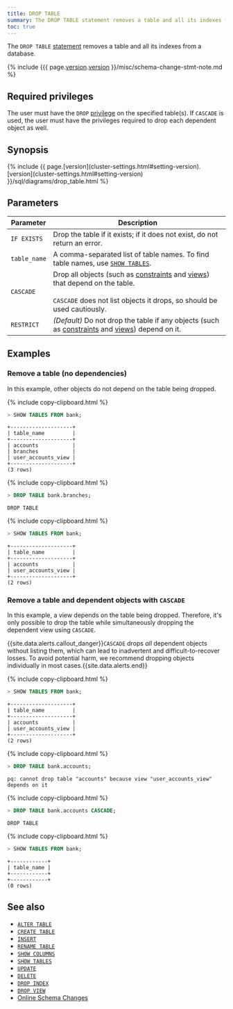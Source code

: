 ```yaml
---
title: DROP TABLE
summary: The DROP TABLE statement removes a table and all its indexes from a database.
toc: true
---
```


The `DROP TABLE` [statement](sql-statements.html) removes a table and all its indexes from a database.

{% include {{{ page.[version](cluster-settings.html#setting-version).[version](cluster-settings.html#setting-version) }}/misc/schema-change-stmt-note.md %}

## Required privileges

The user must have the `DROP` [privilege](authorization.html#assign-privileges) on the specified table(s). If `CASCADE` is used, the user must have the privileges required to drop each dependent object as well.

## Synopsis

<section>{% include {{ page.[version](cluster-settings.html#setting-version).[version](cluster-settings.html#setting-version) }}/sql/diagrams/drop_table.html %}</section>

## Parameters

Parameter | Description
----------|------------
`IF EXISTS`   | Drop the table if it exists; if it does not exist, do not return an error.
`table_name`  | A comma-separated list of table names. To find table names, use [`SHOW TABLES`](show-tables.html).
`CASCADE` | Drop all objects (such as [constraints](constraints.html) and [views](views.html)) that depend on the table.<br><br>`CASCADE` does not list objects it drops, so should be used cautiously.
`RESTRICT`    | _(Default)_ Do not drop the table if any objects (such as [constraints](constraints.html) and [views](views.html)) depend on it.

## Examples

### Remove a table (no dependencies)

In this example, other objects do not depend on the table being dropped.

{% include copy-clipboard.html %}
~~~ sql
> SHOW TABLES FROM bank;
~~~

~~~
+--------------------+
| table_name         |
+--------------------+
| accounts           |
| branches           |
| user_accounts_view |
+--------------------+
(3 rows)
~~~

{% include copy-clipboard.html %}
~~~ sql
> DROP TABLE bank.branches;
~~~

~~~
DROP TABLE
~~~

{% include copy-clipboard.html %}
~~~ sql
> SHOW TABLES FROM bank;
~~~

~~~
+--------------------+
| table_name         |
+--------------------+
| accounts           |
| user_accounts_view |
+--------------------+
(2 rows)
~~~

### Remove a table and dependent objects with `CASCADE`

In this example, a view depends on the table being dropped. Therefore, it's only possible to drop the table while simultaneously dropping the dependent view using `CASCADE`.

{{site.data.alerts.callout_danger}}<code>CASCADE</code> drops <em>all</em> dependent objects without listing them, which can lead to inadvertent and difficult-to-recover losses. To avoid potential harm, we recommend dropping objects individually in most cases.{{site.data.alerts.end}}

{% include copy-clipboard.html %}
~~~ sql
> SHOW TABLES FROM bank;
~~~

~~~
+--------------------+
| table_name         |
+--------------------+
| accounts           |
| user_accounts_view |
+--------------------+
(2 rows)
~~~

{% include copy-clipboard.html %}
~~~ sql
> DROP TABLE bank.accounts;
~~~

~~~
pq: cannot drop table "accounts" because view "user_accounts_view" depends on it
~~~

{% include copy-clipboard.html %}
~~~sql
> DROP TABLE bank.accounts CASCADE;
~~~

~~~
DROP TABLE
~~~

{% include copy-clipboard.html %}
~~~ sql
> SHOW TABLES FROM bank;
~~~

~~~
+------------+
| table_name |
+------------+
+------------+
(0 rows)
~~~

## See also

- [`ALTER TABLE`](alter-table.html)
- [`CREATE TABLE`](create-table.html)
- [`INSERT`](insert.html)
- [`RENAME TABLE`](rename-table.html)
- [`SHOW COLUMNS`](show-columns.html)
- [`SHOW TABLES`](show-tables.html)
- [`UPDATE`](update.html)
- [`DELETE`](delete.html)
- [`DROP INDEX`](drop-index.html)
- [`DROP VIEW`](drop-view.html)
- [Online Schema Changes](online-schema-changes.html)

